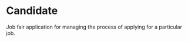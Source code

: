 Candidate
=========

Job fair application for managing the process of applying for a particular job.


